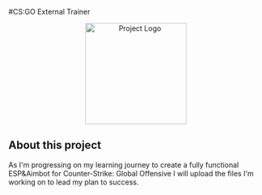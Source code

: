#CS:GO External Trainer
<p align="center">
  <img alt="Project Logo" src="https://imgur.com/JhT6DFl.png" width="200">
</p>

## About this project
As I'm progressing on my learning journey to create a fully functional ESP&Aimbot for Counter-Strike: Global Offensive
I will upload the files I'm working on to lead my plan to success. 
